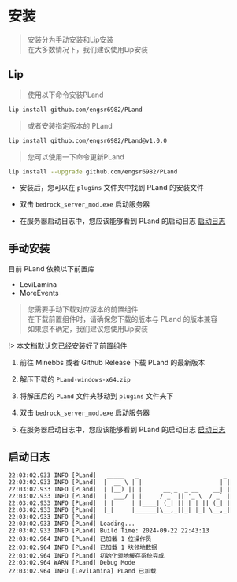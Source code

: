 # 安装

> 安装分为手动安装和Lip安装  
> 在大多数情况下，我们建议使用Lip安装

## Lip

> 使用以下命令安装PLand

```bash
lip install github.com/engsr6982/PLand
```

> 或者安装指定版本的 PLand

```bash
lip install github.com/engsr6982/PLand@v1.0.0
```

> 您可以使用一下命令更新PLand

```bash
lip install --upgrade github.com/engsr6982/PLand
```

- 安装后，您可以在 `plugins` 文件夹中找到 PLand 的安装文件

- 双击 `bedrock_server_mod.exe` 启动服务器

- 在服务器启动日志中，您应该能够看到 PLand 的启动日志 [启动日志](#启动日志)

## 手动安装

目前 PLand 依赖以下前置库

- LeviLamina
- MoreEvents

> 您需要手动下载对应版本的前置组件  
> 在下载前置组件时，请确保您下载的版本与 PLand 的版本兼容  
> 如果您不确定，我们建议您使用Lip安装

!> 本文档默认您已经安装好了前置组件

1. 前往 Minebbs 或者 Github Release 下载 PLand 的最新版本

2. 解压下载的 `PLand-windows-x64.zip`

3. 将解压后的 `PLand` 文件夹移动到 `plugins` 文件夹下

4. 双击 `bedrock_server_mod.exe` 启动服务器

5. 在服务器启动日志中，您应该能够看到 PLand 的启动日志 [启动日志](#启动日志)

## 启动日志

```log
22:03:02.933 INFO [PLand]   _____   _                        _
22:03:02.933 INFO [PLand]  |  __ \ | |                      | |
22:03:02.933 INFO [PLand]  | |__) || |      __ _  _ __    __| |
22:03:02.933 INFO [PLand]  |  ___/ | |     / _` || '_ \  / _` |
22:03:02.933 INFO [PLand]  | |     | |____| (_| || | | || (_| |
22:03:02.933 INFO [PLand]  |_|     |______|\__,_||_| |_| \__,_|
22:03:02.933 INFO [PLand]
22:03:02.933 INFO [PLand] Loading...
22:03:02.933 INFO [PLand] Build Time: 2024-09-22 22:43:13
22:03:02.964 INFO [PLand] 已加载 1 位操作员
22:03:02.964 INFO [PLand] 已加载 1 块领地数据
22:03:02.964 INFO [PLand] 初始化领地缓存系统完成
22:03:02.964 WARN [PLand] Debug Mode
22:03:02.964 INFO [LeviLamina] PLand 已加载
```
